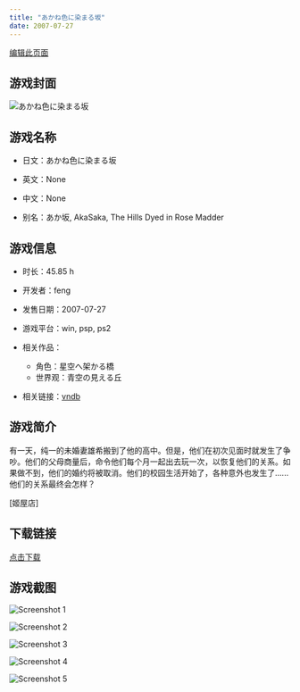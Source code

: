 ```yaml
---
title: "あかね色に染まる坂"
date: 2007-07-27
---
```

[编辑此页面](https://github.com/ACG-3/ADV3-source/blob/main/source/_posts/games/%E3%81%82%E3%81%8B%E3%81%AD%E8%89%B2%E3%81%AB%E6%9F%93%E3%81%BE%E3%82%8B%E5%9D%82.md)

## 游戏封面

![あかね色に染まる坂](https%3A//pan.timero.xyz/onedrive/img_lib_001/%E3%81%82%E3%81%8B%E3%81%AD%E8%89%B2%E3%81%AB%E6%9F%93%E3%81%BE%E3%82%8B%E5%9D%82_cover.avif)


## 游戏名称

- 日文：あかね色に染まる坂
- 英文：None
- 中文：None

- 别名：あか坂, AkaSaka, The Hills Dyed in Rose Madder


## 游戏信息

- 时长：45.85 h
- 开发者：feng
- 发售日期：2007-07-27
- 游戏平台：win, psp, ps2
- 相关作品：
   - 角色：星空へ架かる橋
   - 世界观：青空の見える丘

- 相关链接：[vndb](https://vndb.org/v547)


## 游戏简介

有一天，纯一的未婚妻雄希搬到了他的高中。但是，他们在初次见面时就发生了争吵。他们的父母商量后，命令他们每个月一起出去玩一次，以恢复他们的关系。如果做不到，他们的婚约将被取消。他们的校园生活开始了，各种意外也发生了......他们的关系最终会怎样？

[姬屋店]


## 下载链接

[点击下载](https://pan.timero.xyz/onedrive/adv_lib_001/%E3%81%82%E3%81%8B%E3%81%AD%E8%89%B2%E3%81%AB%E6%9F%93%E3%81%BE%E3%82%8B%E5%9D%82)


## 游戏截图


![Screenshot 1](https%3A//pan.timero.xyz/onedrive/img_lib_001/%E3%81%82%E3%81%8B%E3%81%AD%E8%89%B2%E3%81%AB%E6%9F%93%E3%81%BE%E3%82%8B%E5%9D%82_Screenshot_1.avif)

![Screenshot 2](https%3A//pan.timero.xyz/onedrive/img_lib_001/%E3%81%82%E3%81%8B%E3%81%AD%E8%89%B2%E3%81%AB%E6%9F%93%E3%81%BE%E3%82%8B%E5%9D%82_Screenshot_2.avif)

![Screenshot 3](https%3A//pan.timero.xyz/onedrive/img_lib_001/%E3%81%82%E3%81%8B%E3%81%AD%E8%89%B2%E3%81%AB%E6%9F%93%E3%81%BE%E3%82%8B%E5%9D%82_Screenshot_3.avif)

![Screenshot 4](https%3A//pan.timero.xyz/onedrive/img_lib_001/%E3%81%82%E3%81%8B%E3%81%AD%E8%89%B2%E3%81%AB%E6%9F%93%E3%81%BE%E3%82%8B%E5%9D%82_Screenshot_4.avif)

![Screenshot 5](https%3A//pan.timero.xyz/onedrive/img_lib_001/%E3%81%82%E3%81%8B%E3%81%AD%E8%89%B2%E3%81%AB%E6%9F%93%E3%81%BE%E3%82%8B%E5%9D%82_Screenshot_5.avif)

